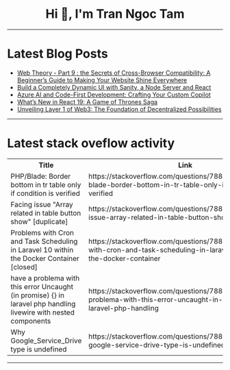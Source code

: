 <h1 align="center">Hi 👋, I'm Tran Ngoc Tam</h1>

---

# Latest Blog Posts 
<!-- BLOG-POST-LIST:START -->
- [Web Theory - Part 9 : the Secrets of Cross-Browser Compatibility: A Beginner’s Guide to Making Your Website Shine Everywhere](https://dev.to/teclearn/web-theory-part-9-the-secrets-of-cross-browser-compatibility-a-beginners-guide-to-making-your-website-shine-everywhere-3l99)
- [Build a Completely Dynamic UI with Sanity, a Node Server and React](https://dev.to/mathgarb/build-a-completely-dynamic-ui-with-sanity-a-node-server-and-react-1nj9)
- [Azure AI and Code-First Development: Crafting Your Custom Copilot](https://dev.to/nilebits/azure-ai-and-code-first-development-crafting-your-custom-copilot-5h0k)
- [What’s New in React 19: A Game of Thrones Saga](https://dev.to/jorgemadson/whats-new-in-react-19-a-game-of-thrones-saga-15lc)
- [Unveiling Layer 1 of Web3: The Foundation of Decentralized Possibilities](https://dev.to/srobver/unveiling-layer-1-of-web3-the-foundation-of-decentralized-possibilities-30pe)
<!-- BLOG-POST-LIST:END -->

---

# Latest stack oveflow activity
<table>
  <tr><th>Title</th><th>Link</th></tr>
  <!-- STACKOVERFLOW:START --><tr><td>PHP/Blade: Border bottom in tr table only if condition is verified</td><td>https://stackoverflow.com/questions/78836204/php-blade-border-bottom-in-tr-table-only-if-condition-is-verified</td></tr><tr><td>Facing issue &quot;Array related in table button show&quot; [duplicate]</td><td>https://stackoverflow.com/questions/78836130/facing-issue-array-related-in-table-button-show</td></tr><tr><td>Problems with Cron and Task Scheduling in Laravel 10 within the Docker Container [closed]</td><td>https://stackoverflow.com/questions/78836065/problems-with-cron-and-task-scheduling-in-laravel-10-within-the-docker-container</td></tr><tr><td>have a problema with this error Uncaught &lpar;in promise&rpar; {} in laravel php handling livewire with nested components</td><td>https://stackoverflow.com/questions/78835976/have-a-problema-with-this-error-uncaught-in-promise-in-laravel-php-handling</td></tr><tr><td>Why Google_Service_Drive type is undefined</td><td>https://stackoverflow.com/questions/78835955/why-google-service-drive-type-is-undefined</td></tr><!-- STACKOVERFLOW:END -->
</table>

---


